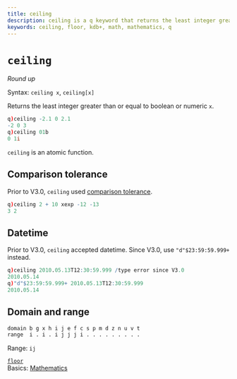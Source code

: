 ```yaml
---
title: ceiling
description: ceiling is a q keyword that returns the least integer greater than its numeric argument.
keywords: ceiling, floor, kdb+, math, mathematics, q
---
```

# `ceiling`


_Round up_


Syntax: `ceiling x`, `ceiling[x]`

Returns the least integer greater than or equal to boolean or numeric `x`. 

```q
q)ceiling -2.1 0 2.1
-2 0 3
q)ceiling 01b
0 1i
```

`ceiling` is an atomic function.


## Comparison tolerance

Prior to V3.0, `ceiling` used [comparison tolerance](../basics/precision.md#comparison-tolerance).

```q
q)ceiling 2 + 10 xexp -12 -13
3 2
```


## Datetime

Prior to V3.0, `ceiling` accepted datetime. 
Since V3.0, use `"d"$23:59:59.999+` instead.

```q
q)ceiling 2010.05.13T12:30:59.999 /type error since V3.0
2010.05.14
q)"d"$23:59:59.999+ 2010.05.13T12:30:59.999
2010.05.14
```


## Domain and range

```txt
domain b g x h i j e f c s p m d z n u v t
range  i . i . i j j j i . . . . . . . . .
```
Range: `ij`


<i class="far fa-hand-point-right"></i> 
[`floor`](floor.md)  
Basics: [Mathematics](../basics/math.md)


